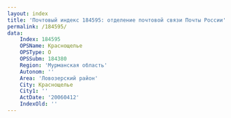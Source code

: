 ```yaml
---
layout: index
title: 'Почтовый индекс 184595: отделение почтовой связи Почты России'
permalink: /184595/
data:
    Index: 184595
    OPSName: Краснощелье
    OPSType: О
    OPSSubm: 184380
    Region: 'Мурманская область'
    Autonom: ''
    Area: 'Ловозерский район'
    City: Краснощелье
    City1: ''
    ActDate: '20060412'
    IndexOld: ''
---
```

